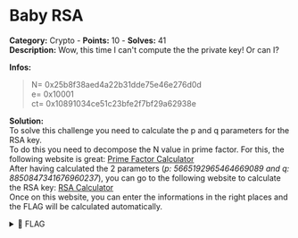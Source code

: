 # Baby RSA

**Category:** Crypto - **Points:** 10 - **Solves:** 41\
**Description:** Wow, this time I can't compute the the private key! Or can I?

**Infos:**

> N= 0x25b8f38aed4a22b31dde75e46e276d0d\
> e= 0x10001\
> ct= 0x10891034ce51c23bfe2f7bf29a62938e

**Solution:**\
To solve this challenge you need to calculate the p and q parameters for the RSA key.\
To do this you need to decompose the N value in prime factor. For this, the following website is great: [Prime Factor Calculator](https://www.dcode.fr/decomposition-nombres-premiers)\
After having calculated the 2 parameters (_p: 5665192965464669089 and q: 8850847341676960237_), you can go to the following website to calculate the RSA key: [RSA Calculator](https://www.dcode.fr/rsa-cipher)\
Once on this website, you can enter the informations in the right places and the FLAG will be calculated automatically.

<details>

<summary><span data-gb-custom-inline data-tag="emoji" data-code="1f6a9">🚩</span> FLAG</summary>

```
DVC{f4c70rDB}
```

</details>
